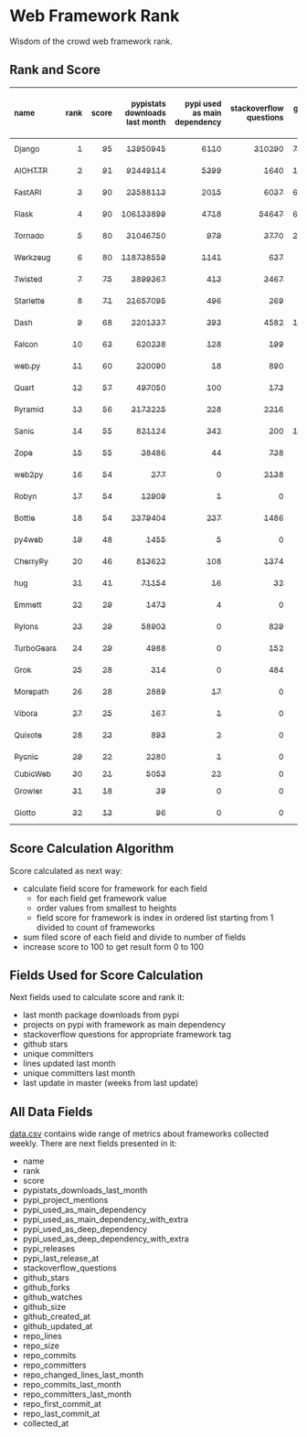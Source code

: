 # Web Framework Rank
Wisdom of the crowd web framework rank.

## Rank and Score
<sub>name</sub> | <sub>rank</sub> | <sub>score</sub> | <sub>pypistats downloads last month</sub> | <sub>pypi used as main dependency</sub> | <sub>stackoverflow questions</sub> | <sub>github stars</sub> | <sub>repo unique committers</sub> | <sub>repo changed lines last month</sub> | <sub>repo unique committers last month</sub> | <sub>repo last commit</sub>
:--- | ---: | ---: | ---: | ---: | ---: | ---: | ---: | ---: | ---: | ---:
[<sub>Django</sub>](https://github.com/django/django "first commit: 2005-07-13") | [<sub>1</sub>](# "  +0 last week") | [<sub>95</sub>](# "  +2 last week") | [<sub>13950945</sub>](# "  #7 in pypistats downloads last month -0.35% last week") | [<sub>6110</sub>](# "  #1 in pypi used as main dependency +0.53% last week") | [<sub>310290</sub>](# "  #1 in stackoverflow questions +0.03% last week") | [<sub>74064</sub>](# "  #1 in github stars +0.14% last week") | [<sub>2980</sub>](# "  #1 in repo unique committers +0.17% last week") | [<sub>3697</sub>](# "  #5 in repo changed lines last month +4.17% last week") | [<sub>34</sub>](# "  #1 in repo unique committers last month +9.68% last week") | [<sub>2023-11-18</sub>](# "▲ #1 in repo last commit 1 week ago")
[<sub>AIOHTTP</sub>](https://github.com/aio-libs/aiohttp "first commit: 2013-10-01") | [<sub>2</sub>](# "▲ +2 last week") | [<sub>91</sub>](# "▲ +3 last week") | [<sub>92449114</sub>](# "  #3 in pypistats downloads last month +1.09% last week") | [<sub>5399</sub>](# "  #2 in pypi used as main dependency +0.82% last week") | [<sub>1640</sub>](# "  #9 in stackoverflow questions +0.12% last week") | [<sub>14096</sub>](# "  #7 in github stars +0.11% last week") | [<sub>729</sub>](# "  #3 in repo unique committers +0.14% last week") | [<sub>5546</sub>](# "▲ #2 in repo changed lines last month +148.92% last week") | [<sub>13</sub>](# "  #2 in repo unique committers last month -7.14% last week") | [<sub>2023-11-18</sub>](# "▲ #1 in repo last commit 1 week ago")
[<sub>FastAPI</sub>](https://github.com/tiangolo/fastapi "first commit: 2018-12-05; uses: Starlette") | [<sub>3</sub>](# "▼ -1 last week") | [<sub>90</sub>](# "▼ -1 last week") | [<sub>23588113</sub>](# "  #5 in pypistats downloads last month +5.84% last week") | [<sub>2015</sub>](# "  #4 in pypi used as main dependency +1.82% last week") | [<sub>6037</sub>](# "  #3 in stackoverflow questions +0.48% last week") | [<sub>64741</sub>](# "  #3 in github stars +0.45% last week") | [<sub>531</sub>](# "  #4 in repo unique committers +0.0% last week") | [<sub>1039</sub>](# "▼ #8 in repo changed lines last month -93.17% last week") | [<sub>13</sub>](# "▲ #2 in repo unique committers last month +0.0% last week") | [<sub>2023-11-18</sub>](# "▲ #1 in repo last commit 1 week ago")
[<sub>Flask</sub>](https://github.com/pallets/flask "first commit: 2010-04-06; uses: Werkzeug") | [<sub>4</sub>](# "▼ -1 last week") | [<sub>90</sub>](# "▼ +1 last week") | [<sub>106133899</sub>](# "  #2 in pypistats downloads last month +0.32% last week") | [<sub>4718</sub>](# "  #3 in pypi used as main dependency +0.4% last week") | [<sub>54647</sub>](# "  #2 in stackoverflow questions +0.06% last week") | [<sub>64969</sub>](# "  #2 in github stars +0.11% last week") | [<sub>842</sub>](# "  #2 in repo unique committers +0.12% last week") | [<sub>1841</sub>](# "▲ #7 in repo changed lines last month +48.95% last week") | [<sub>5</sub>](# "  #7 in repo unique committers last month +25.0% last week") | [<sub>2023-11-15</sub>](# "▼ #6 in repo last commit 1 week ago")
[<sub>Tornado</sub>](https://github.com/tornadoweb/tornado "first commit: 2009-09-09") | [<sub>5</sub>](# "▲ +1 last week") | [<sub>80</sub>](# "▲ +1 last week") | [<sub>31046750</sub>](# "  #4 in pypistats downloads last month +1.11% last week") | [<sub>979</sub>](# "  #6 in pypi used as main dependency +0.2% last week") | [<sub>3770</sub>](# "  #5 in stackoverflow questions +0.0% last week") | [<sub>21333</sub>](# "  #4 in github stars +0.04% last week") | [<sub>451</sub>](# "  #6 in repo unique committers +0.0% last week") | [<sub>440</sub>](# "  #10 in repo changed lines last month +30.18% last week") | [<sub>1</sub>](# "▼ #12 in repo unique committers last month -50.0% last week") | [<sub>2023-11-16</sub>](# "▲ #6 in repo last commit 1 week ago")
[<sub>Werkzeug</sub>](https://github.com/pallets/werkzeug "first commit: 2007-05-04; used by: Flask and Quart") | [<sub>6</sub>](# "▼ -1 last week") | [<sub>80</sub>](# "▼ -3 last week") | [<sub>118738559</sub>](# "  #1 in pypistats downloads last month +0.78% last week") | [<sub>1141</sub>](# "  #5 in pypi used as main dependency +0.26% last week") | [<sub>637</sub>](# "  #15 in stackoverflow questions +0.0% last week") | [<sub>6449</sub>](# "  #12 in github stars +0.06% last week") | [<sub>495</sub>](# "  #5 in repo unique committers +0.0% last week") | [<sub>1883</sub>](# "▲ #6 in repo changed lines last month +0.0% last week") | [<sub>6</sub>](# "  #6 in repo unique committers last month +0.0% last week") | [<sub>2023-11-11</sub>](# "▼ #6 in repo last commit 2 weeks ago")
[<sub>Twisted</sub>](https://github.com/twisted/twisted "first commit: 2001-07-09") | [<sub>7</sub>](# "  +0 last week") | [<sub>75</sub>](# "  -3 last week") | [<sub>3899367</sub>](# "  #8 in pypistats downloads last month -1.29% last week") | [<sub>413</sub>](# "  #8 in pypi used as main dependency +0.0% last week") | [<sub>3467</sub>](# "  #6 in stackoverflow questions +0.03% last week") | [<sub>5257</sub>](# "  #15 in github stars +0.11% last week") | [<sub>307</sub>](# "  #9 in repo unique committers +0.0% last week") | [<sub>4272</sub>](# "▼ #4 in repo changed lines last month -17.24% last week") | [<sub>4</sub>](# "▼ #9 in repo unique committers last month +0.0% last week") | [<sub>2023-11-06</sub>](# "▼ #13 in repo last commit 2 weeks ago")
[<sub>Starlette</sub>](https://github.com/encode/starlette "first commit: 2018-06-25; used by: FastAPI") | [<sub>8</sub>](# "  +0 last week") | [<sub>71</sub>](# "  -2 last week") | [<sub>21657095</sub>](# "  #6 in pypistats downloads last month +2.06% last week") | [<sub>496</sub>](# "  #7 in pypi used as main dependency +3.12% last week") | [<sub>269</sub>](# "  #17 in stackoverflow questions -0.37% last week") | [<sub>8881</sub>](# "  #9 in github stars +0.32% last week") | [<sub>259</sub>](# "  #11 in repo unique committers +0.0% last week") | [<sub>143</sub>](# "  #13 in repo changed lines last month +0.0% last week") | [<sub>8</sub>](# "  #5 in repo unique committers last month +0.0% last week") | [<sub>2023-11-08</sub>](# "▼ #13 in repo last commit 2 weeks ago")
[<sub>Dash</sub>](https://github.com/plotly/dash "first commit: 2015-04-10") | [<sub>9</sub>](# "  +0 last week") | [<sub>68</sub>](# "  +0 last week") | [<sub>2201337</sub>](# "  #11 in pypistats downloads last month -1.02% last week") | [<sub>393</sub>](# "  #9 in pypi used as main dependency +0.77% last week") | [<sub>4582</sub>](# "  #4 in stackoverflow questions +0.04% last week") | [<sub>19642</sub>](# "  #5 in github stars +0.15% last week") | [<sub>172</sub>](# "  #15 in repo unique committers +0.0% last week") | [<sub>64</sub>](# "▼ #16 in repo changed lines last month +0.0% last week") | [<sub>1</sub>](# "▲ #12 in repo unique committers last month +0.0% last week") | [<sub>2023-10-26</sub>](# "▼ #16 in repo last commit 4 weeks ago")
[<sub>Falcon</sub>](https://github.com/falconry/falcon "first commit: 2012-12-06; used by: hug") | [<sub>10</sub>](# "  +0 last week") | [<sub>63</sub>](# "  -2 last week") | [<sub>620238</sub>](# "  #14 in pypistats downloads last month +2.74% last week") | [<sub>128</sub>](# "  #13 in pypi used as main dependency +0.0% last week") | [<sub>199</sub>](# "▼ #19 in stackoverflow questions +0.0% last week") | [<sub>9293</sub>](# "  #8 in github stars +0.0% last week") | [<sub>208</sub>](# "  #13 in repo unique committers +0.0% last week") | [<sub>150</sub>](# "▼ #12 in repo changed lines last month -2.6% last week") | [<sub>1</sub>](# "▼ #12 in repo unique committers last month -50.0% last week") | [<sub>2023-11-12</sub>](# "▼ #6 in repo last commit 1 week ago")
[<sub>web.py</sub>](https://github.com/webpy/webpy "first commit: 1970-01-01") | [<sub>11</sub>](# "▲ +8 last week") | [<sub>60</sub>](# "▲ +13 last week") | [<sub>220090</sub>](# "  #16 in pypistats downloads last month +0.74% last week") | [<sub>18</sub>](# "  #18 in pypi used as main dependency +0.0% last week") | [<sub>890</sub>](# "  #12 in stackoverflow questions +0.11% last week") | [<sub>5846</sub>](# "  #13 in github stars +0.09% last week") | [<sub>95</sub>](# "  #19 in repo unique committers +0.0% last week") | [<sub>108</sub>](# "▲ #15 in repo changed lines last month +100% last week") | [<sub>1</sub>](# "▲ #12 in repo unique committers last month +100% last week") | [<sub>2023-11-18</sub>](# "▲ #1 in repo last commit 1 week ago")
[<sub>Quart</sub>](https://github.com/pallets/quart "first commit: 2017-05-14; uses: Werkzeug") | [<sub>12</sub>](# "  +0 last week") | [<sub>57</sub>](# "  -1 last week") | [<sub>497050</sub>](# "  #15 in pypistats downloads last month +2.35% last week") | [<sub>100</sub>](# "  #15 in pypi used as main dependency +1.01% last week") | [<sub>173</sub>](# "  #20 in stackoverflow questions +0.58% last week") | [<sub>2319</sub>](# "  #18 in github stars +0.87% last week") | [<sub>101</sub>](# "  #18 in repo unique committers +0.0% last week") | [<sub>110</sub>](# "  #14 in repo changed lines last month +12.24% last week") | [<sub>1</sub>](# "▲ #12 in repo unique committers last month +0.0% last week") | [<sub>2023-11-18</sub>](# "  #1 in repo last commit 1 week ago")
[<sub>Pyramid</sub>](https://github.com/Pylons/pyramid "first commit: 2008-07-04; used by: CubicWeb") | [<sub>13</sub>](# "  +0 last week") | [<sub>56</sub>](# "  +0 last week") | [<sub>3173225</sub>](# "  #9 in pypistats downloads last month +0.68% last week") | [<sub>228</sub>](# "  #12 in pypi used as main dependency +0.0% last week") | [<sub>2216</sub>](# "  #7 in stackoverflow questions +0.0% last week") | [<sub>3862</sub>](# "  #16 in github stars +0.1% last week") | [<sub>365</sub>](# "  #8 in repo unique committers +0.0% last week") | [<sub>0</sub>](# "  #17 in repo changed lines last month +100% last week") | [<sub>0</sub>](# "  #17 in repo unique committers last month +100% last week") | [<sub>2023-09-14</sub>](# "  #19 in repo last commit 10 weeks ago")
[<sub>Sanic</sub>](https://github.com/sanic-org/sanic "first commit: 2016-05-26") | [<sub>14</sub>](# "  +0 last week") | [<sub>55</sub>](# "  +0 last week") | [<sub>821124</sub>](# "  #12 in pypistats downloads last month -3.01% last week") | [<sub>342</sub>](# "  #10 in pypi used as main dependency +0.29% last week") | [<sub>200</sub>](# "  #18 in stackoverflow questions +0.5% last week") | [<sub>17446</sub>](# "  #6 in github stars +0.07% last week") | [<sub>371</sub>](# "  #7 in repo unique committers +0.0% last week") | [<sub>0</sub>](# "  #17 in repo changed lines last month +100% last week") | [<sub>0</sub>](# "  #17 in repo unique committers last month +100% last week") | [<sub>2023-09-07</sub>](# "  #20 in repo last commit 11 weeks ago")
[<sub>Zope</sub>](https://github.com/zopefoundation/Zope "first commit: 1996-06-17") | [<sub>15</sub>](# "▼ -4 last week") | [<sub>55</sub>](# "▼ -4 last week") | [<sub>38486</sub>](# "  #19 in pypistats downloads last month -2.41% last week") | [<sub>44</sub>](# "  #16 in pypi used as main dependency +0.0% last week") | [<sub>738</sub>](# "  #14 in stackoverflow questions +0.0% last week") | [<sub>334</sub>](# "  #25 in github stars +0.3% last week") | [<sub>177</sub>](# "  #14 in repo unique committers +0.0% last week") | [<sub>391</sub>](# "▼ #11 in repo changed lines last month -55.21% last week") | [<sub>3</sub>](# "▼ #10 in repo unique committers last month -25.0% last week") | [<sub>2023-11-07</sub>](# "▼ #13 in repo last commit 2 weeks ago")
[<sub>web2py</sub>](https://github.com/web2py/web2py "first commit: 2011-11-23") | [<sub>16</sub>](# "▲ +1 last week") | [<sub>54</sub>](# "▲ +1 last week") | [<sub>277</sub>](# "  #29 in pypistats downloads last month -8.58% last week") | [<sub>0</sub>](# "  #27 in pypi used as main dependency +100% last week") | [<sub>2138</sub>](# "  #8 in stackoverflow questions +0.0% last week") | [<sub>2060</sub>](# "  #19 in github stars +0.0% last week") | [<sub>275</sub>](# "  #10 in repo unique committers +0.0% last week") | [<sub>592</sub>](# "▲ #9 in repo changed lines last month +292.05% last week") | [<sub>2</sub>](# "  #11 in repo unique committers last month +0.0% last week") | [<sub>2023-11-16</sub>](# "▼ #6 in repo last commit 1 week ago")
[<sub>Robyn</sub>](https://github.com/sansyrox/robyn "first commit: 2021-05-22") | [<sub>17</sub>](# "▼ -2 last week") | [<sub>54</sub>](# "▼ -1 last week") | [<sub>12909</sub>](# "  #20 in pypistats downloads last month -17.09% last week") | [<sub>1</sub>](# "  #24 in pypi used as main dependency +0.0% last week") | [<sub>0</sub>](# "  #23 in stackoverflow questions +100% last week") | [<sub>3100</sub>](# "  #17 in github stars +0.29% last week") | [<sub>59</sub>](# "  #21 in repo unique committers +0.0% last week") | [<sub>13680</sub>](# "  #1 in repo changed lines last month -42.44% last week") | [<sub>9</sub>](# "  #4 in repo unique committers last month -10.0% last week") | [<sub>2023-11-17</sub>](# "▼ #6 in repo last commit 1 week ago")
[<sub>Bottle</sub>](https://github.com/bottlepy/bottle "first commit: 2009-06-30") | [<sub>18</sub>](# "▼ -2 last week") | [<sub>54</sub>](# "▼ +0 last week") | [<sub>2379404</sub>](# "  #10 in pypistats downloads last month +0.74% last week") | [<sub>237</sub>](# "  #11 in pypi used as main dependency +0.0% last week") | [<sub>1486</sub>](# "  #10 in stackoverflow questions -0.07% last week") | [<sub>8144</sub>](# "  #10 in github stars +0.17% last week") | [<sub>231</sub>](# "  #12 in repo unique committers +0.0% last week") | [<sub>0</sub>](# "  #17 in repo changed lines last month +100% last week") | [<sub>0</sub>](# "  #17 in repo unique committers last month +100% last week") | [<sub>2022-09-05</sub>](# "  #25 in repo last commit 63 weeks ago")
[<sub>py4web</sub>](https://github.com/web2py/py4web "first commit: 2019-03-25") | [<sub>19</sub>](# "▼ -1 last week") | [<sub>48</sub>](# "▼ +0 last week") | [<sub>1455</sub>](# "▼ #26 in pypistats downloads last month +44.2% last week") | [<sub>5</sub>](# "  #21 in pypi used as main dependency +0.0% last week") | [<sub>0</sub>](# "  #23 in stackoverflow questions +100% last week") | [<sub>209</sub>](# "  #27 in github stars +0.48% last week") | [<sub>72</sub>](# "  #20 in repo unique committers +0.0% last week") | [<sub>5157</sub>](# "▲ #3 in repo changed lines last month +42.66% last week") | [<sub>5</sub>](# "  #7 in repo unique committers last month +25.0% last week") | [<sub>2023-11-16</sub>](# "▼ #6 in repo last commit 1 week ago")
[<sub>CherryPy</sub>](https://github.com/cherrypy/cherrypy "first commit: 2004-11-20") | [<sub>20</sub>](# "  +0 last week") | [<sub>46</sub>](# "  +0 last week") | [<sub>813622</sub>](# "  #13 in pypistats downloads last month +2.69% last week") | [<sub>108</sub>](# "  #14 in pypi used as main dependency +0.93% last week") | [<sub>1374</sub>](# "  #11 in stackoverflow questions +0.0% last week") | [<sub>1724</sub>](# "  #20 in github stars +0.06% last week") | [<sub>148</sub>](# "  #16 in repo unique committers +0.0% last week") | [<sub>0</sub>](# "  #17 in repo changed lines last month +100% last week") | [<sub>0</sub>](# "  #17 in repo unique committers last month +100% last week") | [<sub>2023-08-04</sub>](# "  #22 in repo last commit 16 weeks ago")
[<sub>hug</sub>](https://github.com/hugapi/hug "first commit: 2015-07-17; uses: Falcon") | [<sub>21</sub>](# "  +0 last week") | [<sub>41</sub>](# "  +0 last week") | [<sub>71154</sub>](# "  #17 in pypistats downloads last month +7.39% last week") | [<sub>16</sub>](# "  #20 in pypi used as main dependency +0.0% last week") | [<sub>32</sub>](# "  #22 in stackoverflow questions +0.0% last week") | [<sub>6741</sub>](# "  #11 in github stars +0.01% last week") | [<sub>125</sub>](# "  #17 in repo unique committers +0.0% last week") | [<sub>0</sub>](# "  #17 in repo changed lines last month +100% last week") | [<sub>0</sub>](# "  #17 in repo unique committers last month +100% last week") | [<sub>2023-06-30</sub>](# "  #23 in repo last commit 21 weeks ago")
[<sub>Emmett</sub>](https://github.com/emmett-framework/emmett "first commit: 2014-10-22") | [<sub>22</sub>](# "  +0 last week") | [<sub>29</sub>](# "  -8 last week") | [<sub>1473</sub>](# "▲ #25 in pypistats downloads last month +48.19% last week") | [<sub>4</sub>](# "  #22 in pypi used as main dependency +0.0% last week") | [<sub>0</sub>](# "  #23 in stackoverflow questions +100% last week") | [<sub>890</sub>](# "  #21 in github stars +0.0% last week") | [<sub>25</sub>](# "  #27 in repo unique committers +0.0% last week") | [<sub>0</sub>](# "▼ #17 in repo changed lines last month -100.0% last week") | [<sub>0</sub>](# "▼ #17 in repo unique committers last month -100.0% last week") | [<sub>2023-10-18</sub>](# "▼ #17 in repo last commit 5 weeks ago")
[<sub>Pylons</sub>](https://github.com/Pylons/pylons "first commit: 2006-02-18") | [<sub>23</sub>](# "  +0 last week") | [<sub>29</sub>](# "  +0 last week") | [<sub>58903</sub>](# "  #18 in pypistats downloads last month +4.5% last week") | [<sub>0</sub>](# "  #27 in pypi used as main dependency +100% last week") | [<sub>829</sub>](# "  #13 in stackoverflow questions +0.0% last week") | [<sub>229</sub>](# "  #26 in github stars +0.0% last week") | [<sub>36</sub>](# "  #24 in repo unique committers +0.0% last week") | [<sub>0</sub>](# "  #17 in repo changed lines last month +100% last week") | [<sub>0</sub>](# "  #17 in repo unique committers last month +100% last week") | [<sub>2018-01-12</sub>](# "  #30 in repo last commit 306 weeks ago")
[<sub>TurboGears</sub>](https://github.com/TurboGears/tg2 "first commit: 2007-06-27") | [<sub>24</sub>](# "  +0 last week") | [<sub>29</sub>](# "  +0 last week") | [<sub>4988</sub>](# "▼ #22 in pypistats downloads last month -6.22% last week") | [<sub>0</sub>](# "  #27 in pypi used as main dependency +100% last week") | [<sub>152</sub>](# "  #21 in stackoverflow questions +0.0% last week") | [<sub>794</sub>](# "  #22 in github stars +0.0% last week") | [<sub>37</sub>](# "  #23 in repo unique committers +0.0% last week") | [<sub>0</sub>](# "  #17 in repo changed lines last month +100% last week") | [<sub>0</sub>](# "  #17 in repo unique committers last month +100% last week") | [<sub>2023-05-30</sub>](# "  #24 in repo last commit 25 weeks ago")
[<sub>Grok</sub>](https://github.com/zopefoundation/grok "first commit: 2006-10-14") | [<sub>25</sub>](# "▲ +1 last week") | [<sub>28</sub>](# "▲ +0 last week") | [<sub>314</sub>](# "  #28 in pypistats downloads last month -3.09% last week") | [<sub>0</sub>](# "  #27 in pypi used as main dependency +100% last week") | [<sub>484</sub>](# "  #16 in stackoverflow questions +0.0% last week") | [<sub>22</sub>](# "  #31 in github stars +0.0% last week") | [<sub>42</sub>](# "  #22 in repo unique committers +0.0% last week") | [<sub>0</sub>](# "  #17 in repo changed lines last month +100% last week") | [<sub>0</sub>](# "  #17 in repo unique committers last month +100% last week") | [<sub>2023-09-22</sub>](# "  #18 in repo last commit 9 weeks ago")
[<sub>Morepath</sub>](https://github.com/morepath/morepath "first commit: 2013-07-17") | [<sub>26</sub>](# "▼ -1 last week") | [<sub>28</sub>](# "▼ +0 last week") | [<sub>2889</sub>](# "  #23 in pypistats downloads last month +11.37% last week") | [<sub>17</sub>](# "  #19 in pypi used as main dependency +0.0% last week") | [<sub>0</sub>](# "  #23 in stackoverflow questions +100% last week") | [<sub>396</sub>](# "  #24 in github stars +0.0% last week") | [<sub>28</sub>](# "  #25 in repo unique committers +0.0% last week") | [<sub>0</sub>](# "  #17 in repo changed lines last month +100% last week") | [<sub>0</sub>](# "  #17 in repo unique committers last month +100% last week") | [<sub>2022-05-29</sub>](# "  #26 in repo last commit 77 weeks ago")
[<sub>Vibora</sub>](https://github.com/vibora-io/vibora "first commit: 2018-06-13") | [<sub>27</sub>](# "  +0 last week") | [<sub>25</sub>](# "  +0 last week") | [<sub>167</sub>](# "  #30 in pypistats downloads last month -7.73% last week") | [<sub>1</sub>](# "  #24 in pypi used as main dependency +0.0% last week") | [<sub>0</sub>](# "  #23 in stackoverflow questions +100% last week") | [<sub>5707</sub>](# "  #14 in github stars +0.02% last week") | [<sub>27</sub>](# "  #26 in repo unique committers +0.0% last week") | [<sub>0</sub>](# "  #17 in repo changed lines last month +100% last week") | [<sub>0</sub>](# "  #17 in repo unique committers last month +100% last week") | [<sub>2019-02-11</sub>](# "  #29 in repo last commit 249 weeks ago")
[<sub>Quixote</sub>](https://github.com/nascheme/quixote "first commit: 2006-03-16") | [<sub>28</sub>](# "  +0 last week") | [<sub>23</sub>](# "  +0 last week") | [<sub>893</sub>](# "  #27 in pypistats downloads last month +1.13% last week") | [<sub>2</sub>](# "  #23 in pypi used as main dependency +0.0% last week") | [<sub>0</sub>](# "  #23 in stackoverflow questions +100% last week") | [<sub>82</sub>](# "  #29 in github stars +0.0% last week") | [<sub>6</sub>](# "  #29 in repo unique committers +0.0% last week") | [<sub>0</sub>](# "  #17 in repo changed lines last month +100% last week") | [<sub>0</sub>](# "  #17 in repo unique committers last month +100% last week") | [<sub>2023-09-05</sub>](# "  #20 in repo last commit 11 weeks ago")
[<sub>Pycnic</sub>](https://github.com/nullism/pycnic "first commit: 2015-11-04") | [<sub>29</sub>](# "  +0 last week") | [<sub>22</sub>](# "  +0 last week") | [<sub>2280</sub>](# "  #24 in pypistats downloads last month -7.2% last week") | [<sub>1</sub>](# "  #24 in pypi used as main dependency +0.0% last week") | [<sub>0</sub>](# "  #23 in stackoverflow questions +100% last week") | [<sub>159</sub>](# "  #28 in github stars +0.0% last week") | [<sub>11</sub>](# "  #28 in repo unique committers +0.0% last week") | [<sub>0</sub>](# "  #17 in repo changed lines last month +100% last week") | [<sub>0</sub>](# "  #17 in repo unique committers last month +100% last week") | [<sub>2022-04-05</sub>](# "  #27 in repo last commit 85 weeks ago")
[<sub>CubicWeb</sub>](https://forge.extranet.logilab.fr/cubicweb/cubicweb "uses: Pyramid") | [<sub>30</sub>](# "  +0 last week") | [<sub>21</sub>](# "  +0 last week") | [<sub>5053</sub>](# "▲ #21 in pypistats downloads last month -1.58% last week") | [<sub>22</sub>](# "  #17 in pypi used as main dependency +0.0% last week") | [<sub>0</sub>](# "  #23 in stackoverflow questions +100% last week") | [<sub>0</sub>](# "  #32 in github stars +100% last week") | [<sub>0</sub>](# "  #32 in repo unique committers +100% last week") | [<sub>0</sub>](# "  #17 in repo changed lines last month +100% last week") | [<sub>0</sub>](# "  #17 in repo unique committers last month +100% last week") | [<sub></sub>](# "  #31 in repo last commit")
[<sub>Growler</sub>](https://github.com/pyGrowler/Growler "first commit: 2014-08-17") | [<sub>31</sub>](# "  +0 last week") | [<sub>18</sub>](# "  +0 last week") | [<sub>39</sub>](# "  #32 in pypistats downloads last month +62.5% last week") | [<sub>0</sub>](# "  #27 in pypi used as main dependency +100% last week") | [<sub>0</sub>](# "  #23 in stackoverflow questions +100% last week") | [<sub>688</sub>](# "  #23 in github stars +0.0% last week") | [<sub>6</sub>](# "  #29 in repo unique committers +0.0% last week") | [<sub>0</sub>](# "  #17 in repo changed lines last month +100% last week") | [<sub>0</sub>](# "  #17 in repo unique committers last month +100% last week") | [<sub>2020-03-08</sub>](# "  #28 in repo last commit 193 weeks ago")
[<sub>Giotto</sub>](https://github.com/priestc/giotto "first commit: 2012-02-26") | [<sub>32</sub>](# "  +0 last week") | [<sub>13</sub>](# "  +0 last week") | [<sub>96</sub>](# "  #31 in pypistats downloads last month -1.03% last week") | [<sub>0</sub>](# "  #27 in pypi used as main dependency +100% last week") | [<sub>0</sub>](# "  #23 in stackoverflow questions +100% last week") | [<sub>58</sub>](# "  #30 in github stars +0.0% last week") | [<sub>3</sub>](# "  #31 in repo unique committers +0.0% last week") | [<sub>0</sub>](# "  #17 in repo changed lines last month +100% last week") | [<sub>0</sub>](# "  #17 in repo unique committers last month +100% last week") | [<sub>2013-10-07</sub>](# "  #31 in repo last commit 528 weeks ago")

## Score Calculation Algorithm
Score calculated as next way:
- calculate field score for framework for each field
  - for each field get framework value
  - order values from smallest to heights
  - field score for framework is index in ordered list starting from 1 divided to count of frameworks
- sum filed score of each field and divide to number of fields
- increase score to 100 to get result form 0 to 100

## Fields Used for Score Calculation
Next fields used to calculate score and rank it:
- last month package downloads from pypi
- projects on pypi with framework as main dependency
- stackoverflow questions for appropriate framework tag
- github stars
- unique committers
- lines updated last month
- unique committers last month
- last update in master (weeks from last update)

## All Data Fields
[data.csv](data.csv) contains wide range of metrics about frameworks collected weekly.
There are next fields presented in it: 

- name
- rank
- score
- pypistats_downloads_last_month
- pypi_project_mentions
- pypi_used_as_main_dependency
- pypi_used_as_main_dependency_with_extra
- pypi_used_as_deep_dependency
- pypi_used_as_deep_dependency_with_extra
- pypi_releases
- pypi_last_release_at
- stackoverflow_questions
- github_stars
- github_forks
- github_watches
- github_size
- github_created_at
- github_updated_at
- repo_lines
- repo_size
- repo_commits
- repo_committers
- repo_changed_lines_last_month
- repo_commits_last_month
- repo_committers_last_month
- repo_first_commit_at
- repo_last_commit_at
- collected_at

